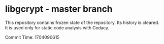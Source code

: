 # libgcrypt - master branch

This repository contains frozen state of the repository.
Its history is cleared. It is used only for static code
analysis with Codacy.

Commit Time: 1704090615